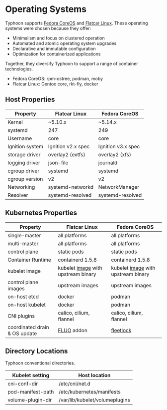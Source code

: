 # Operating Systems

Typhoon supports [Fedora CoreOS](https://getfedora.org/coreos/) and [Flatcar Linux](https://www.flatcar-linux.org/). These operating systems were chosen because they offer:

* Minimalism and focus on clustered operation
* Automated and atomic operating system upgrades
* Declarative and immutable configuration
* Optimization for containerized applications

Together, they diversify Typhoon to support a range of container technologies.

* Fedora CoreOS: rpm-ostree, podman, moby
* Flatcar Linux: Gentoo core, rkt-fly, docker

## Host Properties

| Property          | Flatcar Linux | Fedora CoreOS |
|-------------------|---------------|---------------|
| Kernel            | ~5.10.x       | ~5.14.x       |
| systemd           | 247           | 249           |
| Username          | core          | core          |
| Ignition system   | Ignition v2.x spec | Ignition v3.x spec |
| storage driver    | overlay2 (extfs)  | overlay2 (xfs) |
| logging driver    | json-file     | journald      |
| cgroup driver     | systemd       | systemd       |
| cgroup version    | v2            | v2            |
| Networking        | systemd-networkd | NetworkManager   |
| Resolver          | systemd-resolved | systemd-resolved |

## Kubernetes Properties

| Property          | Flatcar Linux | Fedora CoreOS |
|-------------------|---------------|---------------|
| single-master     | all platforms | all platforms |
| multi-master      | all platforms | all platforms |
| control plane     | static pods   | static pods   |
| Container Runtime | containerd 1.5.8 | containerd 1.5.8 |
| kubelet image     | kubelet [image](https://github.com/poseidon/kubelet) with upstream binary | kubelet [image](https://github.com/poseidon/kubelet) with upstream binary |
| control plane images | upstream images | upstream images |
| on-host etcd      | docker    | podman |
| on-host kubelet   | docker    | podman |
| CNI plugins       | calico, cilium, flannel | calico, cilium, flannel |
| coordinated drain & OS update | [FLUO](https://github.com/kinvolk/flatcar-linux-update-operator) addon | [fleetlock](https://github.com/poseidon/fleetlock) |

## Directory Locations

Typhoon conventional directories.

| Kubelet setting   | Host location                  |
|-------------------|--------------------------------|
| cni-conf-dir      | /etc/cni/net.d                 |
| pod-manifest-path | /etc/kubernetes/manifests      |
| volume-plugin-dir | /var/lib/kubelet/volumeplugins |

